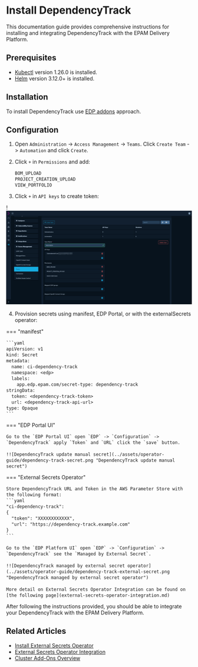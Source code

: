 # Install DependencyTrack

This documentation guide provides comprehensive instructions for installing and integrating DependencyTrack with the EPAM Delivery Platform.

## Prerequisites

* [Kubectl](https://v1-26.docs.kubernetes.io/releases/download/) version 1.26.0 is installed.
* [Helm](https://helm.sh) version 3.12.0+ is installed.

## Installation

To install DependencyTrack use [EDP addons](add-ons-overview.md) approach.

## Configuration

1. Open `Administration` -> `Access Management` -> `Teams`. Click `Create Team` -> `Automation` and click `Create`.

2. Click `+` in `Permissions` and add:

   ```
   BOM_UPLOAD
   PROJECT_CREATION_UPLOAD
   VIEW_PORTFOLIO
   ```

3. Click `+` in `API keys` to create token:

!![DependencyTrack settings](../assets/operator-guide/dependency-track-token.png "DependencyTrack settings")

4. Provision secrets using manifest, EDP Portal, or with the externalSecrets operator:

=== "manifest"

    ```yaml
    apiVersion: v1
    kind: Secret
    metadata:
      name: ci-dependency-track
      namespace: <edp>
      labels:
        app.edp.epam.com/secret-type: dependency-track
    stringData:
      token: <dependency-track-token>
      url: <dependency-track-api-url>
    type: Opaque
    ```

=== "EDP Portal UI"

    Go to the `EDP Portal UI` open `EDP` -> `Configuration` -> `DependencyTrack` apply `Token` and `URL` click the `save` button.

    !![DependencyTrack update manual secret](../assets/operator-guide/dependency-track-secret.png "DependencyTrack update manual secret")

=== "External Secrets Operator"

    Store DependencyTrack URL and Token in the AWS Parameter Store with the following format:
    ```yaml
    "ci-dependency-track":
    {
      "token": "XXXXXXXXXXXX",
      "url": "https://dependency-track.example.com"
    }
    ```

    Go to the `EDP Platform UI` open `EDP` -> `Configuration` -> `DependencyTrack` see the `Managed by External Secret`.

    !![DependencyTrack managed by external secret operator](../assets/operator-guide/dependency-track-external-secret.png "DependencyTrack managed by external secret operator")

    More detail on External Secrets Operator Integration can be found on [the following page](external-secrets-operator-integration.md)

After following the instructions provided, you should be able to integrate your DependencyTrack with the EPAM Delivery Platform.

## Related Articles

* [Install External Secrets Operator](install-external-secrets-operator.md)
* [External Secrets Operator Integration](external-secrets-operator-integration.md)
* [Cluster Add-Ons Overview](add-ons-overview.md)
